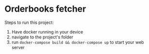 # Orderbooks fetcher

Steps to run this project:

1. Have docker running in your device
2. navigate to the project's folder
3. run `docker-compose build && docker-compose up` to start your web server
